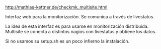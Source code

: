 http://mathias-kettner.de/checkmk_multisite.html

Interfaz web para la monitorización.
Se comunica a través de livestatus.

La idea de esta interfaz es para usarse en monitorización distribuída. Multisite se conecta a distintos nagios con livestatus y obtiene los datos.


Si no usamos su setup.sh es un poco infierno la instalación.
